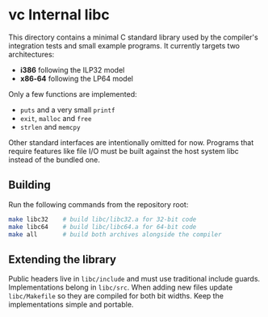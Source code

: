# vc Internal libc

This directory contains a minimal C standard library used by the compiler's
integration tests and small example programs. It currently targets two
architectures:

- **i386** following the ILP32 model
- **x86‑64** following the LP64 model

Only a few functions are implemented:

- `puts` and a very small `printf`
- `exit`, `malloc` and `free`
- `strlen` and `memcpy`

Other standard interfaces are intentionally omitted for now. Programs that
require features like file I/O must be built against the host system libc
instead of the bundled one.

## Building

Run the following commands from the repository root:

```sh
make libc32    # build libc/libc32.a for 32-bit code
make libc64    # build libc/libc64.a for 64-bit code
make all       # build both archives alongside the compiler
```

## Extending the library

Public headers live in `libc/include` and must use traditional include guards.
Implementations belong in `libc/src`. When adding new files update
`libc/Makefile` so they are compiled for both bit widths. Keep the
implementations simple and portable.
